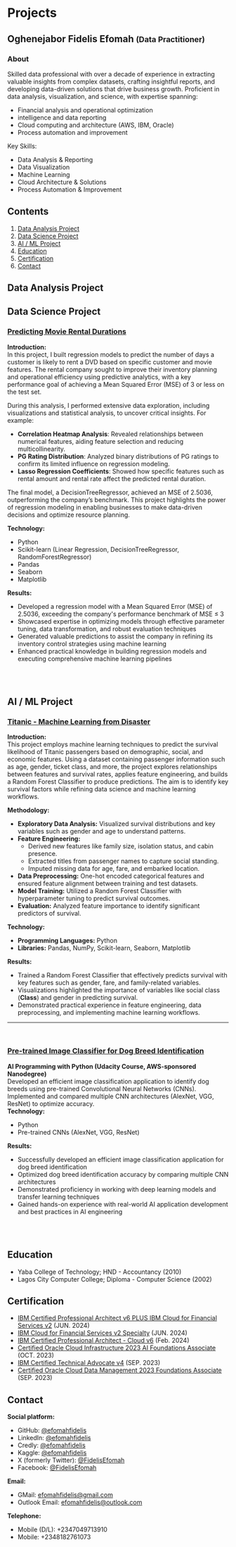 <h1>Projects</h1> 

<h2>Oghenejabor Fidelis Efomah <span><small>(Data Practitioner)</small></span></h2>

<h3>About</h3>
Skilled data professional with over a decade of experience in extracting valuable insights from complex datasets, crafting insightful reports, and developing data-driven solutions that drive business growth. Proficient in data analysis, visualization, and science, with expertise spanning:

* Financial analysis and operational optimization
*  intelligence and data reporting
* Cloud computing and architecture (AWS, IBM, Oracle)
* Process automation and improvement

Key Skills:
* Data Analysis & Reporting
* Data Visualization
* Machine Learning
* Cloud Architecture & Solutions
* Process Automation & Improvement

<h2>Contents</h2>
<ol>
  <li><a href="#DAid">Data Analysis Project</a></li>
  <li><a href="#DSid">Data Science Project</a></li>
  <li><a href="#AI_MLid">AI / ML Project</a></li>
  <li><a href="#Eduid">Education</a></li>
  <li><a href="#Certid">Certification</a></li>
  <li><a href="#Contactid">Contact</a></li>
</ol>

## <h2 id="DAid"> Data Analysis Project</h2>



## <h2 id="DSid"> Data Science Project</h2>

### [Predicting Movie Rental Durations](https://github.com/EfomahFidelis/Predicting-Movie-Rental-Durations/blob/main/Predict_movie_rental_durations.ipynb)<br>
<strong>Introduction:</strong><br>
In this project, I built regression models to predict the number of days a customer is likely to rent a DVD based on specific customer and movie features. The rental company sought to improve their inventory planning and operational efficiency using predictive analytics, with a key performance goal of achieving a Mean Squared Error (MSE) of 3 or less on the test set.

During this analysis, I performed extensive data exploration, including visualizations and statistical analysis, to uncover critical insights. For example:  
- **Correlation Heatmap Analysis**: Revealed relationships between numerical features, aiding feature selection and reducing multicollinearity.  
- **PG Rating Distribution**: Analyzed binary distributions of PG ratings to confirm its limited influence on regression modeling.  
- **Lasso Regression Coefficients**: Showed how specific features such as rental amount and rental rate affect the predicted rental duration.  

The final model, a DecisionTreeRegressor, achieved an MSE of 2.5036, outperforming the company’s benchmark. This project highlights the power of regression modeling in enabling businesses to make data-driven decisions and optimize resource planning.

<strong>Technology:</strong>
<ul>
  <li>Python</li>
  <li>Scikit-learn (Linear Regression, DecisionTreeRegressor, RandomForestRegressor)</li>
  <li>Pandas</li>
  <li>Seaborn</li>
  <li>Matplotlib</li>
</ul>

<strong>Results:</strong>
<ul>
  <li>Developed a regression model with a Mean Squared Error (MSE) of 2.5036, exceeding the company's performance benchmark of MSE ≤ 3</li>
  <li>Showcased expertise in optimizing models through effective parameter tuning, data transformation, and robust evaluation techniques</li>
  <li>Generated valuable predictions to assist the company in refining its inventory control strategies using machine learning</li>
  <li>Enhanced practical knowledge in building regression models and executing comprehensive machine learning pipelines</li>
</ul>






<br/>
<br/>


## <h2 id="AI_MLid">AI / ML Project</h2>

### [Titanic - Machine Learning from Disaster](https://github.com/EfomahFidelis/Titanic-Machine-Learning-from-Disaster/blob/main/venv_titanic_disaster/titanic_ml_project.ipynb)<br>
<strong>Introduction:</strong><br>
This project employs machine learning techniques to predict the survival likelihood of Titanic passengers based on demographic, social, and economic features. Using a dataset containing passenger information such as age, gender, ticket class, and more, the project explores relationships between features and survival rates, applies feature engineering, and builds a Random Forest Classifier to produce predictions. The aim is to identify key survival factors while refining data science and machine learning workflows.

<strong>Methodology:</strong>
<ul>
  <li><strong>Exploratory Data Analysis:</strong> Visualized survival distributions and key variables such as gender and age to understand patterns.</li>
  <li><strong>Feature Engineering:</strong>
    <ul>
      <li>Derived new features like family size, isolation status, and cabin presence.</li>
      <li>Extracted titles from passenger names to capture social standing.</li>
      <li>Imputed missing data for age, fare, and embarked location.</li>
    </ul>
  </li>
  <li><strong>Data Preprocessing:</strong> One-hot encoded categorical features and ensured feature alignment between training and test datasets.</li>
  <li><strong>Model Training:</strong> Utilized a Random Forest Classifier with hyperparameter tuning to predict survival outcomes.</li>
  <li><strong>Evaluation:</strong> Analyzed feature importance to identify significant predictors of survival.</li>
</ul>

<strong>Technology:</strong>
<ul>
  <li><strong>Programming Languages:</strong> Python</li>
  <li><strong>Libraries:</strong> Pandas, NumPy, Scikit-learn, Seaborn, Matplotlib</li>
</ul>

<strong>Results:</strong>
<ul>
  <li>Trained a Random Forest Classifier that effectively predicts survival with key features such as gender, fare, and family-related variables.</li>
  <li>Visualizations highlighted the importance of variables like social class (<strong>Class</strong>) and gender in predicting survival.</li>
  <li>Demonstrated practical experience in feature engineering, data preprocessing, and implementing machine learning workflows.</li>
</ul>

<hr/>
<br/>


### [Pre-trained Image Classifier for Dog Breed Identification](https://github.com/EfomahFidelis/Project-Use-a-Pre-trained-Image-Classifier-to-Identify-Dog-Breeds/edit/main/README.md)<br>
  <strong>AI Programming with Python (Udacity Course, AWS-sponsored Nanodegree)</strong></br>
      Developed an efficient image classification application to identify dog breeds using pre-trained Convolutional Neural Networks (CNNs). Implemented and compared multiple   CNN architectures (AlexNet, VGG, ResNet) to optimize accuracy.</br>
  <strong>Technology:</strong>
      <ul>
        <li>Python</li>
        <li>Pre-trained CNNs (AlexNet, VGG, ResNet)</li>
      </ul>
  <strong>Results:</strong>
      <ul>
        <li>Successfully developed an efficient image classification application for dog breed identification</li>
        <li>Optimized dog breed identification accuracy by comparing multiple CNN architectures</li>
        <li>Demonstrated proficiency in working with deep learning models and transfer learning techniques</li>
        <li>Gained hands-on experience with real-world AI application development and best practices in AI engineering</li>
    </ul>

<br/>
<br/>



## <h2 id="Eduid"> Education</h2>
  * Yaba College of Technology; HND - Accountancy (2010)
  * Lagos City Computer College; Diploma - Computer Science (2002)

## <h2 id="Certid"> Certification</h2>
  * [IBM Certified Professional Architect v6 PLUS IBM Cloud for Financial Services v2](https://drive.google.com/file/d/1Rb2TXeOf78jUHjP6Nn0u_V1dAW0BBtlt/view?usp=sharing) (JUN. 2024)
  * [IBM Cloud for Financial Services v2 Specialty](https://drive.google.com/file/d/1HkGvYyjO536ydv5thbiEmPebWCyFiRri/view?usp=sharing) (JUN. 2024)
  * [IBM Certified Professional Architect - Cloud v6](https://drive.google.com/file/d/1e-2s-4Ceox8jeaMF7gXSJjQhEMctlqao/view?usp=sharing) (Feb. 2024)
  * [Certified Oracle Cloud Infrastructure 2023 AI Foundations Associate](https://drive.google.com/file/d/1UMTr5muVf8hDNYn6e8cKnF61WHO0sR2N/view?usp=sharing) (OCT. 2023)
  * [IBM Certified Technical Advocate v4](https://drive.google.com/file/d/17e5x89QKsVM06EXJ9HZaYtwkmQSVmHEJ/view?usp=sharing) (SEP. 2023)
  * [Certified Oracle Cloud Data Management 2023 Foundations Associate](https://drive.google.com/file/d/1lCNCdzPN2yZSy554NgeuKf4T4UsTMnOC/view?usp=sharing) (SEP. 2023)

## <h2 id="Contactid"> Contact</h2>
<strong>Social platform:</strong>
  * GitHub: [@efomahfidelis](https://www.github.com/EfomahFidelis)
  * LinkedIn: [@efomahfidelis](https://www.linkedin.com/in/efomahfidelis)
  * Credly: [@efomahfidelis](https://www.credly.com/users/efomahfidelis)
  * Kaggle: [@efomahfidelis](https://www.kaggle.com/efomahfidelis)
  * X (formerly Twitter): [@FidelisEfomah](https://www.x.com/FidelisEfomah)
  * Facebook: [@FidelisEfomah](https://web.facebook.com/FidelisEfomah)

<strong>Email:</strong>
  * GMail: [efomahfidelis@gmail.com](mailto:efomahfidelis@gmail.com)
  * Outlook Email: [efomahfidelis@outlook.com](mailto:efomahfidelis@outlook.com)

<strong>Telephone:</strong>
  * Mobile (D/L): +2347049713910
  * Mobile: +2348182761073

